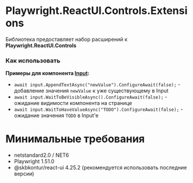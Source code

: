 # Playwright.ReactUI.Controls.Extensions

Библиотека предоставляет набор расширений к **Playwright.ReactUI.Controls**

### Как использовать  

**Примеры для компонента [Input](https://tech.skbkontur.ru/kontur-ui/?path=/docs/react-ui_input-data-input--docs):**  

+ `await input.AppendTextAsync("newValue").ConfigureAwait(false);` - добавление значения `newValue` к уже существующему в Input  
+ `await input.WaitToBeVisibleAsync().ConfigureAwait(false);` - ожидание видимости компонента на странице  
+ `await input.WaitToHaveValueAsync("TODO").ConfigureAwait(false);` - ожидание значения `TODO` в Input'e  


# Минимальные требования

+ netstandard2.0 / NET6
+ Playwright 1.51.0
+ @skbkontur/react-ui 4.25.2 (рекомендуется использовать последние версии)